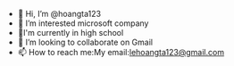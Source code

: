 - 👋 Hi, I’m @hoangta123
- 👀 I’m interested microsoft company
- 🌱I'm currently in high school
- 💞️ I’m looking to collaborate on Gmail
- 📫 How to reach me:My email:lehoangta123@gmail.com

<!---
hoangta123/hoangta123 is a ✨ special ✨ repository because its `README.md` (this file) appears on your GitHub profile.
You can click the Preview link to take a look at your changes.
--->
